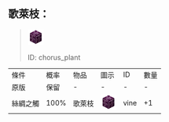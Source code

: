 ## 歌萊枝：

> <img src="./mc_icon/decorations/chorus_plant.png">
>
> ID: chorus_plant

<table>
	<tablebody>
		<tr>
			<td>條件</td>
			<td>概率</td>
			<td>物品</td>
			<td>圖示</td>
			<td>ID</td>
			<td>數量</td>
		</tr>
		<tr>
			<td>原版</td>
			<td>保留</td>
			<td>-</td>
			<td>-</td>
			<td>-</td>
			<td>-</td>
		</tr>
		<tr>
			<td>絲綢之觸</td>
			<td>100%</td>
			<td>歌萊枝</td>
			<td><img src="./mc_icon/decorations/chorus_plant.png"></td>
			<td>vine</td>
			<td>+1</td>
		</tr>
	</tablebody>
</table>